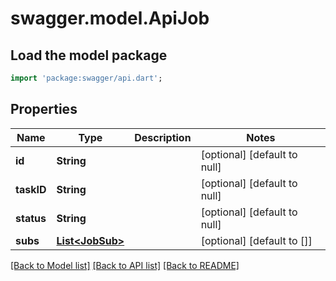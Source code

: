 # swagger.model.ApiJob

## Load the model package
```dart
import 'package:swagger/api.dart';
```

## Properties
Name | Type | Description | Notes
------------ | ------------- | ------------- | -------------
**id** | **String** |  | [optional] [default to null]
**taskID** | **String** |  | [optional] [default to null]
**status** | **String** |  | [optional] [default to null]
**subs** | [**List&lt;JobSub&gt;**](JobSub.md) |  | [optional] [default to []]

[[Back to Model list]](../README.md#documentation-for-models) [[Back to API list]](../README.md#documentation-for-api-endpoints) [[Back to README]](../README.md)


